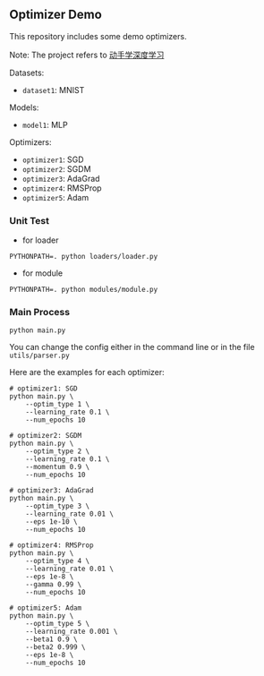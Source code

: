 ## Optimizer Demo

This repository includes some demo optimizers.

Note: The project refers to [动手学深度学习](https://zh.d2l.ai/)

Datasets:

* `dataset1`: MNIST

Models:

* `model1`: MLP

Optimizers:

* `optimizer1`: SGD
* `optimizer2`: SGDM
* `optimizer3`: AdaGrad
* `optimizer4`: RMSProp
* `optimizer5`: Adam

### Unit Test

* for loader

```shell
PYTHONPATH=. python loaders/loader.py
```

* for module

```shell
PYTHONPATH=. python modules/module.py
```

### Main Process

```shell
python main.py
```

You can change the config either in the command line or in the file `utils/parser.py`

Here are the examples for each optimizer:

```shell
# optimizer1: SGD
python main.py \
    --optim_type 1 \
    --learning_rate 0.1 \
    --num_epochs 10
```

```shell
# optimizer2: SGDM
python main.py \
    --optim_type 2 \
    --learning_rate 0.1 \
    --momentum 0.9 \
    --num_epochs 10
```

```shell
# optimizer3: AdaGrad
python main.py \
    --optim_type 3 \
    --learning_rate 0.01 \
    --eps 1e-10 \
    --num_epochs 10
```

```shell
# optimizer4: RMSProp
python main.py \
    --optim_type 4 \
    --learning_rate 0.01 \
    --eps 1e-8 \
    --gamma 0.99 \
    --num_epochs 10
```

```shell
# optimizer5: Adam
python main.py \
    --optim_type 5 \
    --learning_rate 0.001 \
    --beta1 0.9 \
    --beta2 0.999 \
    --eps 1e-8 \
    --num_epochs 10
```
